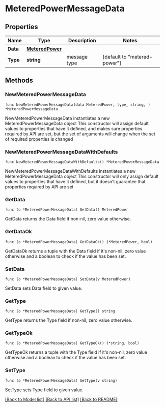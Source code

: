 # MeteredPowerMessageData

## Properties

Name | Type | Description | Notes
------------ | ------------- | ------------- | -------------
**Data** | [**MeteredPower**](MeteredPower.md) |  | 
**Type** | **string** | message type | [default to "metered-power"]

## Methods

### NewMeteredPowerMessageData

`func NewMeteredPowerMessageData(data MeteredPower, type_ string, ) *MeteredPowerMessageData`

NewMeteredPowerMessageData instantiates a new MeteredPowerMessageData object
This constructor will assign default values to properties that have it defined,
and makes sure properties required by API are set, but the set of arguments
will change when the set of required properties is changed

### NewMeteredPowerMessageDataWithDefaults

`func NewMeteredPowerMessageDataWithDefaults() *MeteredPowerMessageData`

NewMeteredPowerMessageDataWithDefaults instantiates a new MeteredPowerMessageData object
This constructor will only assign default values to properties that have it defined,
but it doesn't guarantee that properties required by API are set

### GetData

`func (o *MeteredPowerMessageData) GetData() MeteredPower`

GetData returns the Data field if non-nil, zero value otherwise.

### GetDataOk

`func (o *MeteredPowerMessageData) GetDataOk() (*MeteredPower, bool)`

GetDataOk returns a tuple with the Data field if it's non-nil, zero value otherwise
and a boolean to check if the value has been set.

### SetData

`func (o *MeteredPowerMessageData) SetData(v MeteredPower)`

SetData sets Data field to given value.


### GetType

`func (o *MeteredPowerMessageData) GetType() string`

GetType returns the Type field if non-nil, zero value otherwise.

### GetTypeOk

`func (o *MeteredPowerMessageData) GetTypeOk() (*string, bool)`

GetTypeOk returns a tuple with the Type field if it's non-nil, zero value otherwise
and a boolean to check if the value has been set.

### SetType

`func (o *MeteredPowerMessageData) SetType(v string)`

SetType sets Type field to given value.



[[Back to Model list]](../README.md#documentation-for-models) [[Back to API list]](../README.md#documentation-for-api-endpoints) [[Back to README]](../README.md)


